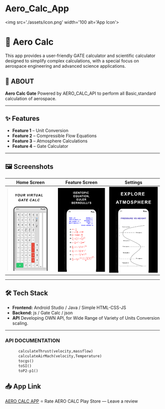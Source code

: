 # Aero_Calc_App

<img src='./assets/icon.png' width='100 alt='App Icon'> 

# 📱 Aero Calc

This app provides a user-friendly GATE calculator and scientific calculator designed to simplify complex calculations, with a special focus on  aerospace engineering and advanced science applications.


## 🚀 ABOUT 
**Aero Calc Gate**  Powered by AERO_CALC_API to perform all Basic,standard calculation of aerospace.

---

## ✨ Features
-  **Feature 1** – Unit Conversion  
-  **Feature 2** – Compressible Flow Equations 
-  **Feature 3** – Atmosphere Calculations
-  **Feature 4** – Gate Calculator 

---

## 🖼 Screenshots
| Home Screen | Feature Screen | Settings |
|-------------|---------------|----------|
| ![Home](./assets/Banner0.jpg) | ![Feature](./assets/Banner3.jpg) | ![Atmosphere](./assets/Banner4.png) |

---

## 🛠 Tech Stack
- **Frontend:** Android Studio / Java / Simple HTML-CSS-JS 
- **Backend:** js / Gate Calc / json
- **API** Developing OWN API, for Wide Range of Variety of Units Conversion scaling.
---

### API DOCUMENTATION

```
      calculateThrust(velocity,massflow)
      calculateAirMach(velocity,Temperature)
      tocgs()
      toSI()
      toP2-p1()

```
## 📥 App Link

[AERO CALC APP](https://play.google.com/store/apps/details?id=com.mugiwara.jarvis&reviewId=0)
    <span class="icon">⭐</span>
      Rate AERO CALC
      <span>Play Store — Leave a review</span>
    